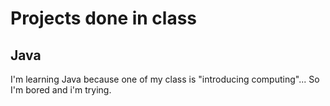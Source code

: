 # Projects done in class

## Java

I'm learning Java because one of my class is "introducing computing"...
So I'm bored and i'm trying.